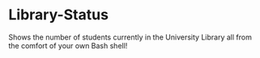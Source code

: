 # Library-Status
Shows the number of students currently in the University Library all from the comfort of your own Bash shell!
